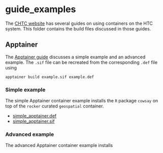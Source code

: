 # guide\_examples

The [CHTC website](https://chtc.cs.wisc.edu/uw-research-computing/guides) has several guides on using containers on the HTC system.
This folder contains the build files discussed in those guides.

## Apptainer

The [Apptainer guide](https://chtc.cs.wisc.edu/uw-research-computing/singularity-htc) discusses a simple example and an advanced example. 
The `.sif` file can be recreated from the corresponding `.def` file using

```
apptainer build example.sif example.def
```

### Simple example

The simple Apptainer container example installs the `R` package `cowsay` on top of the `rocker` curated `geospatial` container.

- [simple\_apptainer.def](simple_apptainer.def)
- [simple\_apptainer.sif](simple_apptainer.sif)

### Advanced example

The advanced Apptainer container example installs 

